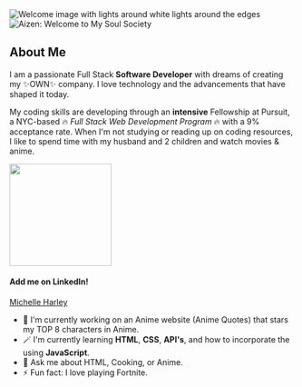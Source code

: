 <picture align="center">
 <source media="(prefers-color-scheme: dark)" srcset="https://media.tenor.com/LDuF2jVabwoAAAAC/banner-welcome.gif">
 <source media="(prefers-color-scheme: light)" srcset="https://t3.ftcdn.net/jpg/01/76/98/40/360_F_176984023_8I82qQPmKn8TqNAZXIYMCSiwccoUiPBg.jpg">
 <img alt="Welcome image with lights around white lights around the edges" src="https://media.tenor.com/LDuF2jVabwoAAAAC/banner-welcome.gif">
</picture>

<img align="center" src="https://static.wikia.nocookie.net/f60e161a-0657-406e-b024-8bf904c16dd2/scale-to-width/755" alt="Aizen: Welcome to My Soul Society" />

## About Me

I am a passionate Full Stack <strong>Software Developer</strong> with dreams of creating my ✨OWN✨ company. I love technology and the advancements that have shaped it today. 

My coding skills are developing through an <strong>intensive</strong> Fellowship at Pursuit, a NYC-based 🔥 <em>Full Stack Web Development Program</em> 🔥 with a 9% acceptance rate. When I'm not studying or reading up on coding resources, I like to spend time with my husband and 2 children and watch movies & anime.

<img height="180em" src="https://github-readme-stats.vercel.app/api?username=chellxh&show_icons=true&hide_border=true&&count_private=true&include_all_commits=true" />


#### Add me on LinkedIn!

<a href="https://www.linkedin.com/in/michelle-h-92673b238/">Michelle Harley</a>


- 🔭 I'm currently working on an Anime website (Anime Quotes) that stars my TOP 8 characters in Anime. 
- 🪄 I'm currently learning <strong>HTML</strong>, <strong>CSS</strong>, <strong>API's</strong>, and how to incorporate the using <strong>JavaScript</strong>.
- 💬 Ask me about HTML, Cooking, or Anime. 
- ⚡️ Fun fact: I love playing Fortnite.
